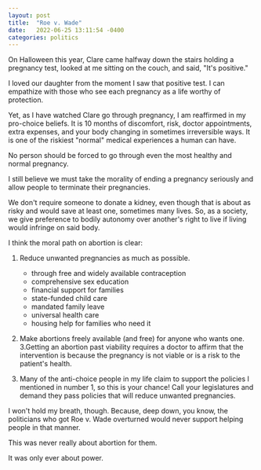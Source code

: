 ```yaml
---
layout: post
title:  "Roe v. Wade"
date:   2022-06-25 13:11:54 -0400
categories: politics
---
```

On Halloween this year, Clare came halfway down the stairs holding a pregnancy test, looked at me sitting on the couch, and said, "It's positive."

I loved our daughter from the moment I saw that positive test. I can empathize with those who see each pregnancy as a life worthy of protection.

Yet, as I have watched Clare go through pregnancy, I am reaffirmed in my pro-choice beliefs. It is 10 months of discomfort, risk, doctor appointments, extra expenses, and your body changing in sometimes irreversible ways. It is one of the riskiest "normal" medical experiences a human can have.

No person should be forced to go through even the most healthy and normal pregnancy.

I still believe we must take the morality of ending a pregnancy seriously and allow people to terminate their pregnancies.

We don't require someone to donate a kidney, even though that is about as risky and would save at least one, sometimes many lives. So, as a society, we give preference to bodily autonomy over another's right to live if living would infringe on said body.

I think the moral path on abortion is clear:
1. Reduce unwanted pregnancies as much as possible.
   - through free and widely available contraception
   - comprehensive sex education
   - financial support for families
   - state-funded child care
   - mandated family leave
   - universal health care
   - housing help for families who need it 
2. Make abortions freely available (and free) for anyone who wants one.
3.Getting an abortion past viability requires a doctor to affirm that the intervention is because the pregnancy is not viable or is a risk to the patient's health.

3. Many of the anti-choice people in my life claim to support the policies I mentioned in number 1, so this is your chance! Call your legislatures and demand they pass policies that will reduce unwanted pregnancies.

I won't hold my breath, though. Because, deep down, you know, the politicians who got Roe v. Wade overturned would never support helping people in that manner.

This was never really about abortion for them.

It was only ever about power.
